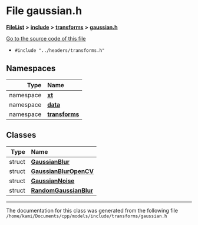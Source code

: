 

# File gaussian.h



[**FileList**](files.md) **>** [**include**](dir_d44c64559bbebec7f509842c48db8b23.md) **>** [**transforms**](dir_de1d6215dd8b8d2c901daadc91a23b6e.md) **>** [**gaussian.h**](gaussian_8h.md)

[Go to the source code of this file](gaussian_8h_source.md)



* `#include "../headers/transforms.h"`













## Namespaces

| Type | Name |
| ---: | :--- |
| namespace | [**xt**](namespacext.md) <br> |
| namespace | [**data**](namespacext_1_1data.md) <br> |
| namespace | [**transforms**](namespacext_1_1data_1_1transforms.md) <br> |


## Classes

| Type | Name |
| ---: | :--- |
| struct | [**GaussianBlur**](structxt_1_1data_1_1transforms_1_1GaussianBlur.md) <br> |
| struct | [**GaussianBlurOpenCV**](structxt_1_1data_1_1transforms_1_1GaussianBlurOpenCV.md) <br> |
| struct | [**GaussianNoise**](structxt_1_1data_1_1transforms_1_1GaussianNoise.md) <br> |
| struct | [**RandomGaussianBlur**](structxt_1_1data_1_1transforms_1_1RandomGaussianBlur.md) <br> |



















































------------------------------
The documentation for this class was generated from the following file `/home/kami/Documents/cpp/models/include/transforms/gaussian.h`

